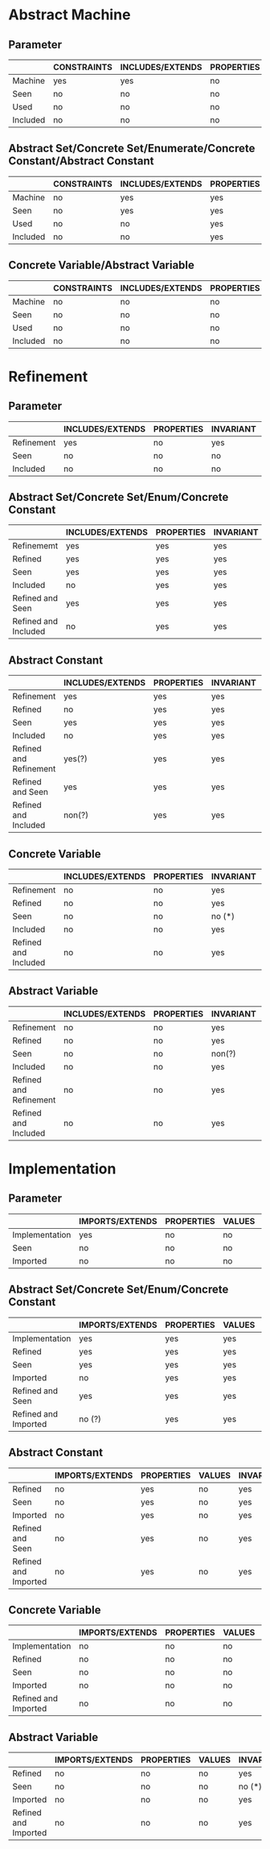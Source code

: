 # Abstract Machine

## Parameter

|| CONSTRAINTS | INCLUDES/EXTENDS | PROPERTIES | INVARIANT | OPERATIONS
---------|-----|-----|-----|-----|---
Machine  | yes | yes | no  | yes | yes
Seen     | no  | no  | no  | no  | no 
Used     | no  | no  | no  | yes | yes
Included | no  | no  | no  | no  | no 

## Abstract Set/Concrete Set/Enumerate/Concrete Constant/Abstract Constant

|| CONSTRAINTS | INCLUDES/EXTENDS | PROPERTIES | INVARIANT | OPERATIONS
---------|-----|-----|-----|-----|---
Machine  | no  | yes | yes | yes | yes
Seen     | no  | yes | yes | yes | yes
Used     | no  | no  | yes | yes | yes
Included | no  | no  | yes | yes | yes

## Concrete Variable/Abstract Variable

|| CONSTRAINTS | INCLUDES/EXTENDS | PROPERTIES | INVARIANT | OPERATIONS
---------|-----|-----|-----|-----|---
Machine  | no  | no  | no  | yes   | yes (rw)
Seen     | no  | no  | no  | no (*)| yes (ro)
Used     | no  | no  | no  | yes   | yes (ro)
Included | no  | no  | no  | yes   | yes (ro)

# Refinement

## Parameter

|| INCLUDES/EXTENDS | PROPERTIES | INVARIANT | ASSERT | OPERATIONS 
---------------------|-----|-----|-----------|--------|-----------
Refinement | yes | no  | yes | yes | yes
Seen       | no  | no  | no  | no  | no 
Included   | no  | no  | no  | no  | no 

## Abstract Set/Concrete Set/Enum/Concrete Constant

|| INCLUDES/EXTENDS | PROPERTIES | INVARIANT | ASSERT | OPERATIONS 
---------------------|-----|-----|-----------|--------|-----------
Refinememt           | yes | yes | yes | yes | yes
Refined              | yes | yes | yes | yes | yes
Seen                 | yes | yes | yes | yes | yes
Included             | no  | yes | yes | yes | yes
Refined and Seen     | yes | yes | yes | yes | yes
Refined and Included | no  | yes | yes | yes | yes

## Abstract Constant

|| INCLUDES/EXTENDS | PROPERTIES | INVARIANT | ASSERT | OPERATIONS 
---------------------|-----|-----|-----------|--------|-----------
Refinement | yes | yes | yes | yes | yes
Refined    | no  | yes | yes | yes | no 
Seen       | yes | yes | yes | yes | yes
Included   | no  | yes | yes | yes | yes
Refined and Refinement | yes(?) | yes | yes | yes | yes
Refined and Seen       | yes    | yes | yes | yes | yes
Refined and Included   | non(?) | yes | yes | yes | yes

## Concrete Variable

|| INCLUDES/EXTENDS | PROPERTIES | INVARIANT | ASSERT | OPERATIONS 
---------------------|-----|-----|-----------|--------|-----------
Refinement           | no  | no  | yes    | yes | yes (rw)
Refined              | no  | no  | yes    | yes | yes (rw)
Seen                 | no  | no  | no (*) | yes | yes (ro)
Included             | no  | no  | yes    | yes | yes (ro)
Refined and Included | no  | no  | yes    | yes | yes (ro)

## Abstract Variable

|| INCLUDES/EXTENDS | PROPERTIES | INVARIANT | ASSERT | OPERATIONS 
---------------------|-----|-----|-----------|--------|-----------
Refinement | no  | no  | yes    | yes | yes (rw)
Refined    | no  | no  | yes    | yes | no 
Seen       | no  | no  | non(?) | yes | yes (ro)
Included   | no  | no  | yes    | yes | non (ro)
Refined and Refinement | no  | no  | yes | yes | yes (rw)
Refined and Included   | no  | no  | yes | yes | yes (ro)
 
# Implementation

## Parameter

|| IMPORTS/EXTENDS | PROPERTIES | VALUES | INVARIANT | ASSERT/WHILE | LOCAL\_OPERATIONS | OPERATIONS 
-------------------|------------|--------|-----------|--------------|-------------------|-----------|---
Implementation | yes | no  | no  | yes | yes | yes | yes
Seen           | no  | no  | no  | no  | no  | no  | no 
Imported       | no  | no  | no  | no  | no  | no  | no 

## Abstract Set/Concrete Set/Enum/Concrete Constant

|| IMPORTS/EXTENDS | PROPERTIES | VALUES | INVARIANT | ASSERT/WHILE | LOCAL\_OPERATIONS | OPERATIONS 
-------------------|------------|--------|-----------|--------------|-------------------|-----------|---
Implementation | yes | yes | yes | yes | yes | yes | yes
Refined        | yes | yes | yes | yes | yes | yes | yes
Seen           | yes | yes | yes | yes | yes | yes | yes
Imported       | no  | yes | yes | yes | yes | yes | yes
Refined and Seen     | yes | yes | yes | yes | yes | yes | yes
Refined and Imported | no (?) | yes | yes | yes | yes | yes | yes

## Abstract Constant

|| IMPORTS/EXTENDS | PROPERTIES | VALUES | INVARIANT | ASSERT/WHILE | LOCAL\_OPERATIONS | OPERATIONS 
-------------------|------------|--------|-----------|--------------|-------------------|-----------|---
Refined              | no  | yes | no  | yes | yes | no     | no 
Seen                 | no  | yes | no  | yes | yes | yes    | no 
Imported             | no  | yes | no  | yes | yes | yes    | no 
Refined and Seen     | no  | yes | no  | yes | yes | yes(?) | no 
Refined and Imported | no  | yes | no  | yes | yes | yes(?) | no 

## Concrete Variable

|| IMPORTS/EXTENDS | PROPERTIES | VALUES | INVARIANT | ASSERT/WHILE | LOCAL\_OPERATIONS | OPERATIONS 
-------------------|------------|--------|-----------|--------------|-------------------|-----------|---
Implementation       | no  | no  | no  | yes    | yes | yes (rw) | yes (rw)
Refined              | no  | no  | no  | yes    | yes | yes (rw) | yes (rw)
Seen                 | no  | no  | no  | no (*) | yes | yes (ro) | yes (ro)
Imported             | no  | no  | no  | yes    | yes | yes (rw) | yes (ro)
Refined and Imported | no  | no  | no  | yes    | yes | yes (rw) | yes (ro)

## Abstract Variable

|| IMPORTS/EXTENDS | PROPERTIES | VALUES | INVARIANT | ASSERT/WHILE | LOCAL\_OPERATIONS | OPERATIONS 
-------------------|------------|--------|-----------|--------------|-------------------|-----------|---
Refined              | no  | no  | no  | yes   | yes | no     | no 
Seen                 | no  | no  | no  | no (*)| yes | yes (ro) | no 
Imported             | no  | no  | no  | yes   | yes | yes (rw) | no 
Refined and Imported | no  | no  | no  | yes   | yes | yes (rw) | no 
